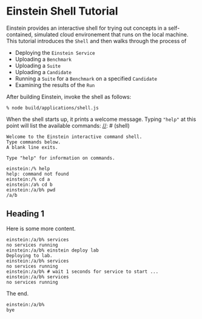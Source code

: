 # Einstein Shell Tutorial

Einstein provides an interactive shell for trying out concepts in a self-contained, simulated cloud environement that runs on the local machine. This tutorial introduces the `Shell` and then walks through the process of

* Deploying the `Einstein Service`
* Uploading a `Benchmark`
* Uploading a `Suite`
* Uploading a `Candidate`
* Running a `Suite` for a `Benchmark` on a specified `Candidate`
* Examining the results of the `Run`


After building Einstein, invoke the shell as follows:
~~~
% node build/applications/shell.js
~~~

When the shell starts up, it prints a welcome message. Typing `"help"` at this point will list the available commands:
[//]: # (shell)
~~~
Welcome to the Einstein interactive command shell.
Type commands below.
A blank line exits.

Type "help" for information on commands.

einstein:/% help
help: command not found
einstein:/% cd a
einstein:/a% cd b
einstein:/a/b% pwd
/a/b
~~~

## Heading 1

Here is some more content.

[//]: # (shell)
~~~
einstein:/a/b% services
no services running
einstein:/a/b% einstein deploy lab
Deploying to lab.
einstein:/a/b% services
no services running
einstein:/a/b% # wait 1 seconds for service to start ...
einstein:/a/b% services
no services running
~~~

The end.

~~~
einstein:/a/b% 
bye

~~~